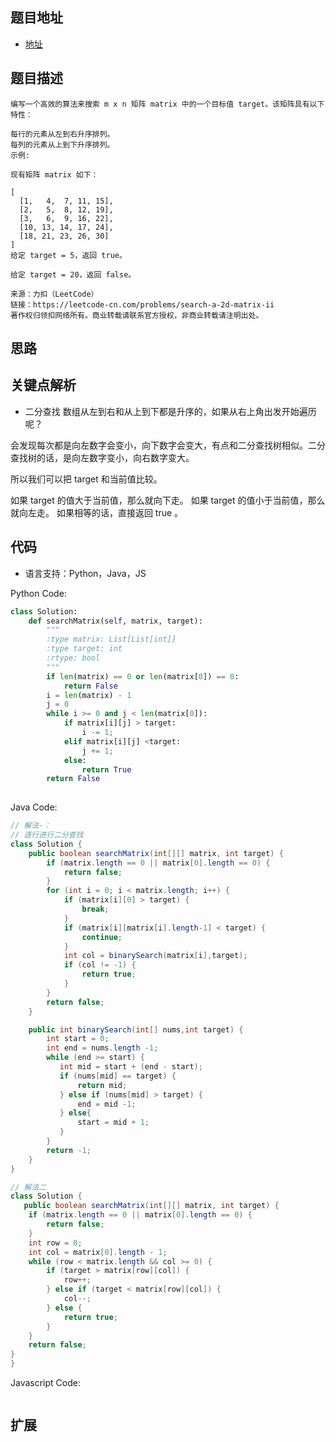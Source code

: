 ## 题目地址

- [地址](https://leetcode-cn.com/problems/search-a-2d-matrix-ii/)

## 题目描述

```
编写一个高效的算法来搜索 m x n 矩阵 matrix 中的一个目标值 target。该矩阵具有以下特性：

每行的元素从左到右升序排列。
每列的元素从上到下升序排列。
示例:

现有矩阵 matrix 如下：

[
  [1,   4,  7, 11, 15],
  [2,   5,  8, 12, 19],
  [3,   6,  9, 16, 22],
  [10, 13, 14, 17, 24],
  [18, 21, 23, 26, 30]
]
给定 target = 5，返回 true。

给定 target = 20，返回 false。

来源：力扣（LeetCode）
链接：https://leetcode-cn.com/problems/search-a-2d-matrix-ii
著作权归领扣网络所有。商业转载请联系官方授权，非商业转载请注明出处。
```

## 思路


## 关键点解析

- 二分查找
数组从左到右和从上到下都是升序的，如果从右上角出发开始遍历呢？

会发现每次都是向左数字会变小，向下数字会变大，有点和二分查找树相似。二分查找树的话，是向左数字变小，向右数字变大。

所以我们可以把 target 和当前值比较。

如果 target 的值大于当前值，那么就向下走。
如果 target 的值小于当前值，那么就向左走。
如果相等的话，直接返回 true 。


## 代码

- 语言支持：Python，Java，JS

Python Code:

```python
class Solution:
    def searchMatrix(self, matrix, target):
        """
        :type matrix: List[List[int]]
        :type target: int
        :rtype: bool
        """
        if len(matrix) == 0 or len(matrix[0]) == 0:
            return False
        i = len(matrix) - 1
        j = 0
        while i >= 0 and j < len(matrix[0]):
            if matrix[i][j] > target:
                i -= 1;
            elif matrix[i][j] <target:
                j += 1;
            else:
                return True
        return False
            
```

Java Code:

```java
// 解法-：
// 逐行进行二分查找
class Solution {
    public boolean searchMatrix(int[][] matrix, int target) {
        if (matrix.length == 0 || matrix[0].length == 0) {
            return false;
        } 
        for (int i = 0; i < matrix.length; i++) {
            if (matrix[i][0] > target) {
                break;
            }
            if (matrix[i][matrix[i].length-1] < target) {
                continue;
            }
            int col = binarySearch(matrix[i],target);
            if (col != -1) {
                return true;
            }
        }
        return false;
    }

    public int binarySearch(int[] nums,int target) {
        int start = 0;
        int end = nums.length -1;
        while (end >= start) {
           int mid = start + (end - start);
           if (nums[mid] == target) {
               return mid;
           } else if (nums[mid] > target) {
               end = mid -1;
           } else{
               start = mid + 1;
           }
        }
        return -1;
    }
}

// 解法二
class Solution {
   public boolean searchMatrix(int[][] matrix, int target) {
    if (matrix.length == 0 || matrix[0].length == 0) {
        return false;
    }
    int row = 0;
    int col = matrix[0].length - 1;
    while (row < matrix.length && col >= 0) {
        if (target > matrix[row][col]) {
            row++;
        } else if (target < matrix[row][col]) {
            col--;
        } else {
            return true;
        }
    }
    return false;
}
}

```

Javascript Code:
```js
```

## 扩展


